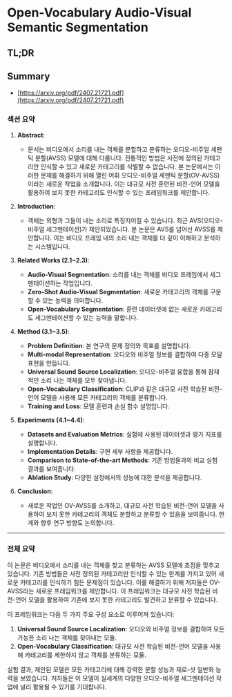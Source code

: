 # Open-Vocabulary Audio-Visual Semantic Segmentation
## TL;DR
## Summary
- [https://arxiv.org/pdf/2407.21721.pdf](https://arxiv.org/pdf/2407.21721.pdf)

### 섹션 요약

1. **Abstract**:
    - 문서는 비디오에서 소리를 내는 객체를 분할하고 분류하는 오디오-비주얼 세맨틱 분할(AVSS) 모델에 대해 다룹니다. 전통적인 방법은 사전에 정의된 카테고리만 인식할 수 있고 새로운 카테고리를 식별할 수 없습니다. 본 논문에서는 이러한 문제를 해결하기 위해 열린 어휘 오디오-비주얼 세맨틱 분할(OV-AVSS)이라는 새로운 작업을 소개합니다. 이는 대규모 사전 훈련된 비전-언어 모델을 활용하여 보지 못한 카테고리도 인식할 수 있는 프레임워크를 제안합니다.

2. **Introduction**:
    - 객체는 외형과 그들이 내는 소리로 특징지어질 수 있습니다. 최근 AVS(오디오-비주얼 세그멘테이션)가 제안되었습니다. 본 논문은 AVS를 넘어선 AVSS를 제안합니다. 이는 비디오 프레임 내의 소리 내는 객체를 더 깊이 이해하고 분석하는 시스템입니다.

3. **Related Works (2.1~2.3)**:
    - **Audio-Visual Segmentation**: 소리를 내는 객체를 비디오 프레임에서 세그멘테이션하는 작업입니다.
    - **Zero-Shot Audio-Visual Segmentation**: 새로운 카테고리의 객체를 구분할 수 있는 능력을 의미합니다.
    - **Open-Vocabulary Segmentation**: 훈련 데이터셋에 없는 새로운 카테고리도 세그멘테이션할 수 있는 능력을 말합니다.

4. **Method (3.1~3.5)**:
    - **Problem Definition**: 본 연구의 문제 정의와 목표를 설명합니다.
    - **Multi-modal Representation**: 오디오와 비주얼 정보를 결합하여 다중 모달 표현을 만듭니다.
    - **Universal Sound Source Localization**: 오디오-비주얼 융합을 통해 잠재적인 소리 나는 객체를 모두 찾아냅니다.
    - **Open-Vocabulary Classification**: CLIP과 같은 대규모 사전 학습된 비전-언어 모델을 사용해 모든 카테고리의 객체를 분류합니다.
    - **Training and Loss**: 모델 훈련과 손실 함수 설명입니다.

5. **Experiments (4.1~4.4)**:
    - **Datasets and Evaluation Metrics**: 실험에 사용된 데이터셋과 평가 지표를 설명합니다.
    - **Implementation Details**: 구현 세부 사항을 제공합니다.
    - **Comparison to State-of-the-art Methods**: 기존 방법들과의 비교 실험 결과를 보여줍니다.
    - **Ablation Study**: 다양한 설정에서의 성능에 대한 분석을 제공합니다.

6. **Conclusion**:
    - 새로운 작업인 OV-AVSS를 소개하고, 대규모 사전 학습된 비전-언어 모델을 사용하여 보지 못한 카테고리의 객체도 분할하고 분류할 수 있음을 보여줍니다. 한계와 향후 연구 방향도 논의합니다.

---

### 전체 요약

이 논문은 비디오에서 소리를 내는 객체를 찾고 분류하는 AVSS 모델에 초점을 맞추고 있습니다. 기존 방법들은 사전 정의된 카테고리만 인식할 수 있는 한계를 가지고 있어 새로운 카테고리를 인식하기 힘든 문제점이 있습니다. 이를 해결하기 위해 저자들은 OV-AVSS라는 새로운 프레임워크를 제안합니다. 이 프레임워크는 대규모 사전 학습된 비전-언어 모델을 활용하여 기존에 보지 못한 카테고리도 발견하고 분류할 수 있습니다.

이 프레임워크는 다음 두 가지 주요 구성 요소로 이루어져 있습니다:
1. **Universal Sound Source Localization**: 오디오와 비주얼 정보를 결합하여 모든 가능한 소리 나는 객체를 찾아내는 모듈.
2. **Open-Vocabulary Classification**: 대규모 사전 학습된 비전-언어 모델을 사용해 카테고리를 제한하지 않고 객체를 분류하는 모듈.

실험 결과, 제안된 모델은 모든 카테고리에 대해 강력한 분할 성능과 제로-샷 일반화 능력을 보였습니다. 저자들은 이 모델이 실세계의 다양한 오디오-비주얼 세그멘테이션 작업에 널리 활용될 수 있기를 기대합니다.